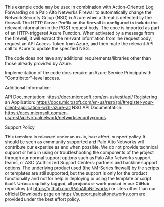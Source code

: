 This example code may be used in combination with Action-Oriented Log Forwarding on a Palo Alto Networks Firewall to automatically change the Network Security Group (NSG) in Azure when a threat is detected by the firewall. The HTTP Server Profile on the firewall is configured to include the relevant information in the POST request body. The code is imported as part of an HTTP-triggered Azure Function. When activated by a message from the firewall, it will extract the relevant information from the request body, request an API Access Token from Azure, and then make the relevant API call to Azure to update the specified NSG.

The code does not have any additional requirements/libraries other than those already provided by Azure.

Implementation of the code does require an Azure Service Principal with "Contributor"-level access.

Additional Information:

API Documentation: https://docs.microsoft.com/en-us/rest/api/
Registering an Application: https://docs.microsoft.com/en-us/rest/api/#register-your-client-application-with-azure-ad
NSG API Documentation: https://docs.microsoft.com/en-us/rest/api/virtualnetwork/networksecuritygroups

Support Policy

This template is released under an as-is, best effort, support policy. It should be seen as community supported and Palo Alto Networks will contribute our expertise as and when possible. We do not provide technical support or help in using or troubleshooting the components of the project through our normal support options such as Palo Alto Networks support teams, or ASC (Authorized Support Centers) partners and backline support options. The underlying product used (the VM-Series firewall) by the scripts or templates are still supported, but the support is only for the product functionality and not for help in deploying or using the template or script itself. Unless explicitly tagged, all projects or work posted in our GitHub repository (at https://github.com/PaloAltoNetworks) or sites other than our official Downloads page on https://support.paloaltonetworks.com are provided under the best effort policy.

